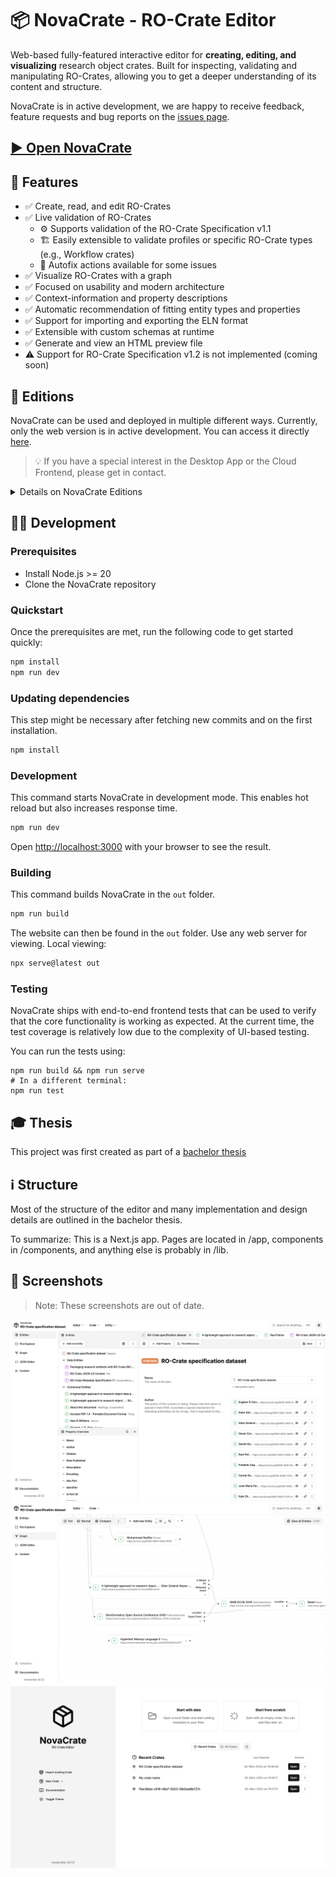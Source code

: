 # 📦 NovaCrate - RO-Crate Editor

Web-based fully-featured interactive editor for **creating, editing, and visualizing** research object crates. Built for inspecting, validating and manipulating RO-Crates, allowing you to get a deeper understanding of its content and structure.

NovaCrate is in active development, we are happy to receive feedback, feature requests and bug reports on the [issues page](https://github.com/kit-data-manager/NovaCrate/issues).

## [▶️ Open NovaCrate](https://kit-data-manager.github.io/NovaCrate/)

## 🚀 Features

- ✅ Create, read, and edit RO-Crates
- ✅ Live validation of RO-Crates
  - ⚙️ Supports validation of the RO-Crate Specification v1.1
  - 🏗️ Easily extensible to validate profiles or specific RO-Crate types (e.g., Workflow crates)
  - 🚀 Autofix actions available for some issues
- ✅ Visualize RO-Crates with a graph
- ✅ Focused on usability and modern architecture
- ✅ Context-information and property descriptions
- ✅ Automatic recommendation of fitting entity types and properties
- ✅ Support for importing and exporting the ELN format
- ✅ Extensible with custom schemas at runtime
- ✅ Generate and view an HTML preview file
- ⚠️ Support for RO-Crate Specification v1.2 is not implemented (coming soon)

## 🎨 Editions

NovaCrate can be used and deployed in multiple different ways. Currently, only the web version is in active development.
You can access it directly [here](https://kit-data-manager.github.io/NovaCrate/).

> 💡 If you have a special interest in the Desktop App or the Cloud Frontend, please get in contact.

<details>
<summary>Details on NovaCrate Editions</summary>

| Name               | Status  | Description                                                                                                                                                                                                             | Notes                                                                                                      |
|--------------------|---------|-------------------------------------------------------------------------------------------------------------------------------------------------------------------------------------------------------------------------|------------------------------------------------------------------------------------------------------------|
| Standalone Web App | Active  | Standalone Web App without a backend. Stores Crates in the local origin-private file system of the browser                                                                                                              | [Access here](https://kit-data-manager.github.io/NovaCrate/)                                               |
| Desktop App        | Concept | Tauri App with a local backend. Has full access to file system and can make use of arbitrary backend software.                                                                                                          | Suitable backend already implemented.                                                                      |
| Cloud Frontend     | Concept | NovaCrate is a frontend that can be used with any compatible backend solution, for example a cloud based service that hosts RO-Crates. This approach has not been explored yet due to lack of viable backend solutions. | See `src/lib/backend/CrateServiceAdapter.d.ts` for a list of methods that a backend adapter should implement |

### ℹ️ How To: Custom Backend

NovaCrate is a frontend that can be used for any backend that hosts RO-Crates (an appropriate backend adapter must be implemented). This could be anything in the range from a simple file storage to a full REST Service for manipulating crates.
See `src/lib/backend/CrateServiceAdapter.d.ts` for a list of methods that a backend adapter should implement. All of these methods can make use of backend resources or be supplemented locally.

NovaCrate currently does not include mechanisms for authentication, access control or concurrent access.
</details>

## 👨‍💻 Development

### Prerequisites

- Install Node.js >= 20
- Clone the NovaCrate repository

### Quickstart

Once the prerequisites are met, run the following code to get started quickly:

```bash
npm install
npm run dev
```

### Updating dependencies

This step might be necessary after fetching new commits and on the first installation.

```bash
npm install
```


### Development

This command starts NovaCrate in development mode. This enables hot reload but also increases response time.

```bash
npm run dev
```

Open [http://localhost:3000](http://localhost:3000) with your browser to see the result.

### Building

This command builds NovaCrate in the `out` folder.

```bash
npm run build
```

The website can then be found in the `out` folder. Use any web server for viewing. Local viewing:

```bash
npx serve@latest out
```

### Testing

NovaCrate ships with end-to-end frontend tests that can be used to verify that the core functionality is working as expected. At the current time, the test coverage is relatively low
due to the complexity of UI-based testing.

You can run the tests using:

    npm run build && npm run serve
    # In a different terminal:
    npm run test

## 🎓 Thesis

This project was first created as part of a [bachelor thesis](https://doi.org/10.5445/IR/1000178790)

## ℹ️ Structure

Most of the structure of the editor and many implementation and design details are outlined in the bachelor thesis.

To summarize: This is a Next.js app. Pages are located in /app, components in /components, and anything else is probably in /lib.

## 📸 Screenshots

> Note: These screenshots are out of date.

![](docs/teaser.png)
![](docs/teaser2.png)
![](docs/teaser3.png)
